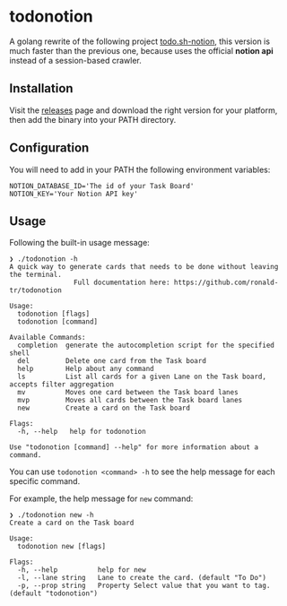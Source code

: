 # todonotion

A golang rewrite of the following project [todo.sh-notion](https://github.com/Ronald-TR/todo.sh-notion), this version is much faster than the previous one, because uses the official **notion api** instead of a session-based crawler.

## Installation 

Visit the [releases](https://github.com/Ronald-TR/todonotion/releases) page and download the right version for your platform, then add the binary into your PATH directory.

## Configuration

You will need to add in your PATH the following environment variables:

    NOTION_DATABASE_ID='The id of your Task Board'
    NOTION_KEY='Your Notion API key'


## Usage

Following the built-in usage message:

```
❯ ./todonotion -h
A quick way to generate cards that needs to be done without leaving the terminal.
				Full documentation here: https://github.com/ronald-tr/todonotion

Usage:
  todonotion [flags]
  todonotion [command]

Available Commands:
  completion  generate the autocompletion script for the specified shell
  del         Delete one card from the Task board
  help        Help about any command
  ls          List all cards for a given Lane on the Task board, accepts filter aggregation
  mv          Moves one card between the Task board lanes
  mvp         Moves all cards between the Task board lanes
  new         Create a card on the Task board

Flags:
  -h, --help   help for todonotion

Use "todonotion [command] --help" for more information about a command.
```

You can use `todonotion <command> -h` to see the help message for each specific command.

For example, the help message for `new` command:
```
❯ ./todonotion new -h
Create a card on the Task board

Usage:
  todonotion new [flags]

Flags:
  -h, --help          help for new
  -l, --lane string   Lane to create the card. (default "To Do")
  -p, --prop string   Property Select value that you want to tag. (default "todonotion")

```